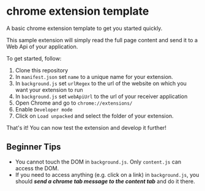 # chrome extension template
A basic chrome extension template to get you started quickly.

This sample extension will simply read the full page content and send it to a Web Api of your application.

To get started, follow:

1. Clone this repository
2. In `manifest.json` set `name` to a unique name for your extension.
3. In `background.js` set `urlRegex` to the url of the website on which you want your extension to run
4. In `background.js` set `webApiUrl` to the url of your receiver application
5. Open Chrome and go to `chrome://extensions/`
6. Enable `Developer mode`
7. Click on `Load unpacked` and select the folder of your extension.

That's it! You can now test the extension and develop it further!

## Beginner Tips

- You cannot touch the DOM in `background.js`. Only `content.js` can access the DOM.
- If you need to access anything (e.g. click on a link) in `background.js`, you should ***send a chrome tab message to the content tab*** and do it there.

